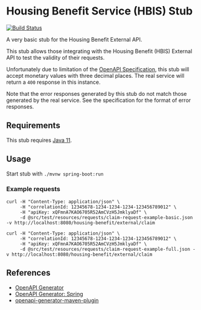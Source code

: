 # Housing Benefit Service (HBIS) Stub

[![Build Status](https://travis-ci.org/dwp/housing-benefit-service-stub.svg?branch=master)](https://travis-ci.org/dwp/housing-benefit-service-stub)

A very basic stub for the Housing Benefit External API. 

This stub allows those integrating with the Housing Benefit (HBIS) External API to test the validity of their requests.

Unfortunately due to limitation of the [OpenAPI Specification](https://github.com/OAI/OpenAPI-Specification/blob/master/versions/2.0.md), this stub will accept monetary values with three decimal places. The real service will return a `400` response in this instance.

Note that the error responses generated by this stub do not match those generated by the real service. See the specification for the format of error responses.

## Requirements

This stub requires [Java 11](http://openjdk.java.net/projects/jdk/11/).

## Usage

Start stub with `./mvnw spring-boot:run`

### Example requests

```
curl -H "Content-Type: application/json" \
     -H "correlationId: 12345678-1234-1234-1234-123456789012" \
     -H "apiKey: xQFmnA7KAO6705R52AmCVzH5JmklyaDf" \
     -d @src/test/resources/requests/claim-request-example-basic.json -v http://localhost:8080/housing-benefit/external/claim
```

```
curl -H "Content-Type: application/json" \
     -H "correlationId: 12345678-1234-1234-1234-123456789012" \
     -H "apiKey: xQFmnA7KAO6705R52AmCVzH5JmklyaDf" \
     -d @src/test/resources/requests/claim-request-example-full.json -v http://localhost:8080/housing-benefit/external/claim
```

## References

* [OpenAPI Generator](https://openapi-generator.tech/)
* [OpenAPI Generator: Spring](https://openapi-generator.tech/docs/generators/spring)
* [openapi-generator-maven-plugin](https://github.com/OpenAPITools/openapi-generator/tree/master/modules/openapi-generator-maven-plugin)